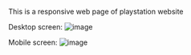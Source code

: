 This is a responsive web page of playstation website

Desktop screen:
![image](https://github.com/Hiken4522/responsive-page-controller/assets/113972660/fccf1068-0d71-4af3-bda0-82c4f8470ce0)

Mobile screen:
![image](https://github.com/Hiken4522/responsive-page-controller/assets/113972660/0271d92f-25af-490c-8522-5f58e55c4fb2)

